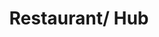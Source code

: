 ---
pid: fs285
title: Restaurant/ Hub
location_transcription: One in each neighborhood
coordinates: "[-75.150872357395, 39.955315253309]"
zipcode: '19143'
gen_neighborhood: West Philadelphia
neighborhood: University City
outside_phl: 
age: '38'
age_range: 30-39
instagram: 
image_file_name: fs_285.jpg
proposal_transcription: |-
  -It's a restaurant
  -The food is free/donation based
  -Big family style tables
  -Simple, healthy bulk food, monastery-style
  -Standardized reusable to-go containers
  -Friendly neighbors, trained facilitator/connectors, and a point person for resource acce
topic: Food,Neighborhoods,Social Justice,Uplifting
topic_summary: 0, 0, 0, 0
type: Meal,Community Resource Center
keywords_other: restaurant, resources, food
credit: JJ Tiziou
image_labels: 
twitter: 
facebook: 
permalink: "/monuments/fs285/"
layout: item-page
---